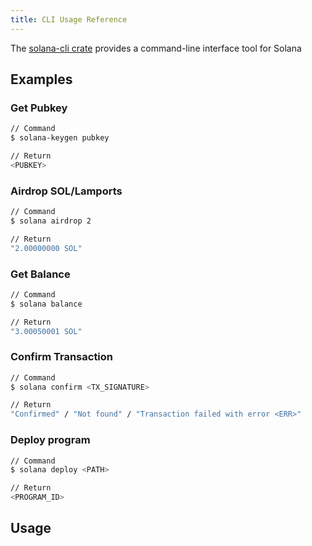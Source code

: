 ```yaml
---
title: CLI Usage Reference
---
```


The [solana-cli crate](https://crates.io/crates/solana-cli) provides a command-line interface tool for Solana

## Examples

### Get Pubkey

```bash
// Command
$ solana-keygen pubkey

// Return
<PUBKEY>
```

### Airdrop SOL/Lamports

```bash
// Command
$ solana airdrop 2

// Return
"2.00000000 SOL"
```

### Get Balance

```bash
// Command
$ solana balance

// Return
"3.00050001 SOL"
```

### Confirm Transaction

```bash
// Command
$ solana confirm <TX_SIGNATURE>

// Return
"Confirmed" / "Not found" / "Transaction failed with error <ERR>"
```

### Deploy program

```bash
// Command
$ solana deploy <PATH>

// Return
<PROGRAM_ID>
```

## Usage
###
```text

```

